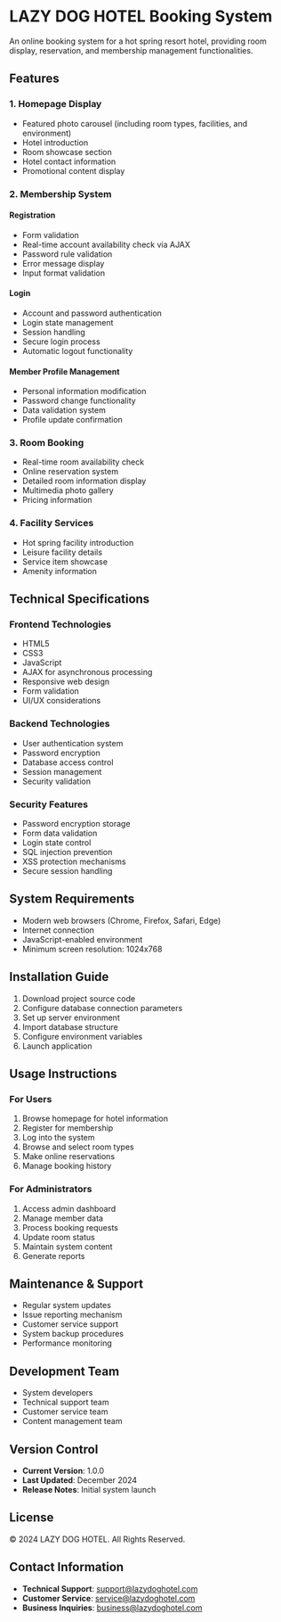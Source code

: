 # LAZY DOG HOTEL Booking System

An online booking system for a hot spring resort hotel, providing room display, reservation, and membership management functionalities.

## Features

### 1. Homepage Display
- Featured photo carousel (including room types, facilities, and environment)
- Hotel introduction
- Room showcase section
- Hotel contact information
- Promotional content display

### 2. Membership System
#### Registration
- Form validation
- Real-time account availability check via AJAX
- Password rule validation
- Error message display
- Input format validation

#### Login
- Account and password authentication
- Login state management
- Session handling
- Secure login process
- Automatic logout functionality

#### Member Profile Management
- Personal information modification
- Password change functionality
- Data validation system
- Profile update confirmation

### 3. Room Booking
- Real-time room availability check
- Online reservation system
- Detailed room information display
- Multimedia photo gallery
- Pricing information

### 4. Facility Services
- Hot spring facility introduction
- Leisure facility details
- Service item showcase
- Amenity information

## Technical Specifications

### Frontend Technologies
- HTML5
- CSS3
- JavaScript
- AJAX for asynchronous processing
- Responsive web design
- Form validation
- UI/UX considerations

### Backend Technologies
- User authentication system
- Password encryption
- Database access control
- Session management
- Security validation

### Security Features
- Password encryption storage
- Form data validation
- Login state control
- SQL injection prevention
- XSS protection mechanisms
- Secure session handling

## System Requirements
- Modern web browsers (Chrome, Firefox, Safari, Edge)
- Internet connection
- JavaScript-enabled environment
- Minimum screen resolution: 1024x768

## Installation Guide
1. Download project source code
2. Configure database connection parameters
3. Set up server environment
4. Import database structure
5. Configure environment variables
6. Launch application

## Usage Instructions

### For Users
1. Browse homepage for hotel information
2. Register for membership
3. Log into the system
4. Browse and select room types
5. Make online reservations
6. Manage booking history

### For Administrators
1. Access admin dashboard
2. Manage member data
3. Process booking requests
4. Update room status
5. Maintain system content
6. Generate reports

## Maintenance & Support
- Regular system updates
- Issue reporting mechanism
- Customer service support
- System backup procedures
- Performance monitoring

## Development Team
- System developers
- Technical support team
- Customer service team
- Content management team

## Version Control
- **Current Version**: 1.0.0
- **Last Updated**: December 2024
- **Release Notes**: Initial system launch

## License
© 2024 LAZY DOG HOTEL. All Rights Reserved.

## Contact Information
- **Technical Support**: support@lazydoghotel.com
- **Customer Service**: service@lazydoghotel.com
- **Business Inquiries**: business@lazydoghotel.com
